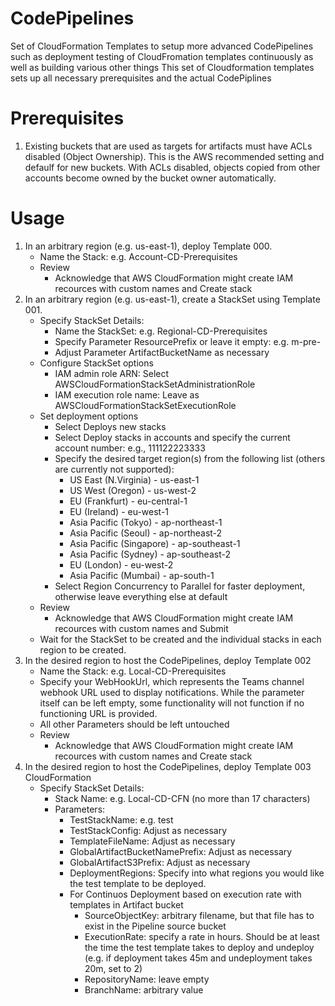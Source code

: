 # CodePipelines
Set of CloudFormation Templates to setup more advanced CodePipelines such as deployment testing of CloudFromation templates continuously as well as building various other things
This set of Cloudformation templates sets up all necessary prerequisites and the actual CodePiplines

# Prerequisites
1. Existing buckets that are used as targets for artifacts must have ACLs disabled (Object Ownership). This is the AWS recommended setting and defaulf for new buckets. With ACLs disabled, objects copied from other accounts become owned by the bucket owner automatically.

# Usage
1. In an arbitrary region (e.g. us-east-1), deploy Template 000.
   - Name the Stack: e.g. Account-CD-Prerequisites
   - Review
     - Acknowledge that AWS CloudFormation might create IAM recources with custom names and Create stack
1. In an arbitrary region (e.g. us-east-1), create a StackSet using Template 001.
   - Specify StackSet Details:
     - Name the StackSet: e.g. Regional-CD-Prerequisites
     - Specify Parameter ResourcePrefix or leave it empty: e.g. m-pre-
     - Adjust Parameter ArtifactBucketName as necessary
   - Configure StackSet options
     - IAM admin role ARN: Select AWSCloudFormationStackSetAdministrationRole
     - IAM execution role name: Leave as AWSCloudFormationStackSetExecutionRole
   - Set deployment options
     - Select Deploys new stacks
     - Select Deploy stacks in accounts and specify the current account number: e.g., 111122223333
     - Specify the desired target region(s) from the following list (others are currently not supported):
       - US East (N.Virginia) - us-east-1
       - US West (Oregon) - us-west-2
       - EU (Frankfurt) - eu-central-1
       - EU (Ireland) - eu-west-1
       - Asia Pacific (Tokyo) - ap-northeast-1
       - Asia Pacific (Seoul) - ap-northeast-2
       - Asia Pacific (Singapore) - ap-southeast-1
       - Asia Pacific (Sydney) - ap-southeast-2
       - EU (London) - eu-west-2
       - Asia Pacific (Mumbai) - ap-south-1
     - Select Region Concurrency to Parallel for faster deployment, otherwise leave everything else at default
   - Review
     - Acknowledge that AWS CloudFormation might create IAM recources with custom names and Submit
   - Wait for the StackSet to be created and the individual stacks in each region to be created.
1. In the desired region to host the CodePipelines, deploy Template 002
   - Name the Stack: e.g. Local-CD-Prerequisites
   - Specify your WebHookUrl, which represents the Teams channel webhook URL used to display notifications. While the parameter itself can be left empty, some functionality will not function if no functioning URL is provided.
   - All other Parameters should be left untouched
   - Review
     - Acknowledge that AWS CloudFormation might create IAM recources with custom names and Create stack
1. In the desired region to host the CodePipelines, deploy Template 003 CloudFormation
   - Specify StackSet Details:
     - Stack Name: e.g. Local-CD-CFN (no more than 17 characters)
     - Parameters:
       - TestStackName: e.g. test
       - TestStackConfig: Adjust as necessary
       - TemplateFileName: Adjust as necessary
       - GlobalArtifactBucketNamePrefix: Adjust as necessary
       - GlobalArtifactS3Prefix: Adjust as necessary
       - DeploymentRegions: Specify into what regions you would like the test template to be deployed.
       - For Continuos Deployment based on execution rate with templates in Artifact bucket
         - SourceObjectKey: arbitrary filename, but that file has to exist in the Pipeline source bucket
         - ExecutionRate: specify a rate in hours. Should be at least the time the test template takes to deploy and undeploy (e.g. if deployment takes 45m and undeployment takes 20m, set to 2)
         - RepositoryName: leave empty
         - BranchName: arbitrary value



